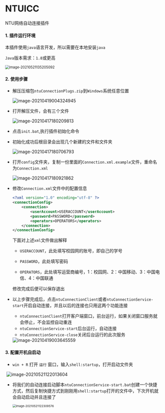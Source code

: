 # NTUICC
NTU网络自动连接插件

####  1. 插件运行环境

本插件使用`java`语言开发，所以需要在本地安装`java`

`Java`版本需求：`1.8`或更高

 <img src="C:\Users\ledyy\AppData\Roaming\Typora\typora-user-images\image-20210521135205092.png" alt="image-20210521135205092" style="zoom:80%;" />

#### 2. 使用步骤

- 解压压缩包`ntuConnectionPlugs.zip`到`Windows`系统任意位置

     ![image-20210419004324945](C:\Users\ledyy\AppData\Roaming\Typora\typora-user-images\image-20210419004324945.png)

- 打开解压文件，会有三个文件

     <img src="C:\Users\ledyy\AppData\Roaming\Typora\typora-user-images\image-20210417180209813.png" alt="image-20210417180209813"/>

* 点击`init.bat`,执行插件初始化命令

* 初始化成功后根目录会出现几个新建的文件和文件夹

     <img src="C:\Users\ledyy\AppData\Roaming\Typora\typora-user-images\image-20210417180706793.png" alt="image-20210417180706793"  />

* 打开`config`文件夹，复制一份里面的`Connection.xml.example`文件，重命名为`Connection.xml`

     <img src="C:\Users\ledyy\AppData\Roaming\Typora\typora-user-images\image-20210417180921862.png" alt="image-20210417180921862"  />

* 修改`Connection.xml`文件中的配置信息

  ``` xml
  <?xml version="1.0" encoding="utf-8" ?>
  <connectionConfig>
      <connection>
          <userAccount>USERACCOUNT</userAccount>
          <password>PASSWORD</password>
          <operators>OPERATORS</operators>
      </connection>
  </connectionConfig>
  ```
  
  下面对上述`xml`文件做出解释

  * `USERACCOUNT`，此处填写校园网的账号，即自己的学号
  
  * `PASSWORD`，此处填写密码
  * `OPERATORS`，此处填写运营商编号，1：校园网、2：中国移动、3：中国电信、4：中国联通
  
  修改完成后便可以保存退出
  
  
  
* 以上步骤完成后，点击`ntuConnectionClient`或者`ntuConnectionService-start`开启自动连接，并且以后的连接也只用这两个功能连接

   * `ntuConnectionClient`打开客户端窗口，前台运行，如果关闭窗口服务就会停止，不会监控自动重连
   * `ntuConnectionService-start`后台运行，自动连接
   * `ntuConnectionService-close`关闭后台运行的此次服务
   
    <img src="C:\Users\ledyy\AppData\Roaming\Typora\typora-user-images\image-20210419003645559.png" alt="image-20210419003645559"  />
   
   

#### 3. 配置开机自启动

* `win + R` 打开 `运行` 窗口，输入`shell:startup`，打开启动文件夹

​       ![image-20210521122013604](C:\Users\ledyy\AppData\Roaming\Typora\typora-user-images\image-20210521122013604.png)



* 将我们的自动连接启动脚本`ntuConnectionService-start.bat`创建一个快捷方式，然后复制快捷方式到刚刚用`shell:startup`打开的文件中，下次开机就会自动启动并且连接了

    <img src="C:\Users\ledyy\AppData\Roaming\Typora\typora-user-images\image-20210521122309576.png" alt="image-20210521122309576" style="zoom: 67%;" />

  
